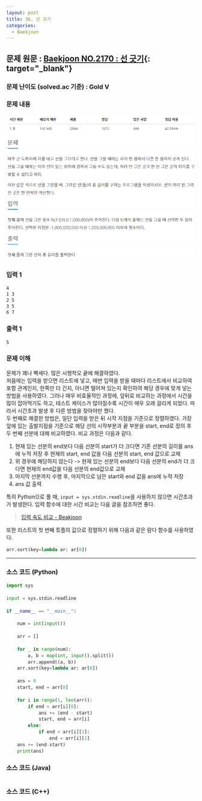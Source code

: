 ```yaml
---
layout: post
title: 36. 선 긋기
categories:
  - Baekjoon
---
```


## 문제 원문 : [Baekjoon NO.2170 : 선 긋기](https://www.acmicpc.net/problem/2170){: target="\_blank"}

### 문제 난이도 (solved.ac 기준) : Gold V

### 문제 내용

![2170_line_drawing](/assets/images/Baekjoon/2170_line_drawing.PNG)

### 입력 1

```
4
1 3
2 5
3 5
6 7
```

### 출력 1

```
5
```

### 문제 이해

문제가 꽤나 빡세다. 많은 시행착오 끝에 해결하였다.  
처음에는 입력을 받으면 리스트에 넣고, 매번 입력을 받을 때마다 리스트에서 비교하여 포함 관계인지, 한쪽만 더 긴지, 아니면 떨어져 있는지 확인하여 해당 경우에 맞게 넣는 방법을 사용하였다. 그러나 매우 비효율적인 과정에, 앞뒤로 비교하는 과정에서 시간을 많이 잡아먹기도 하고, 테스트 케이스가 많아질수록 시간이 매우 오래 걸리게 되었다. 따라서 시간초과 발생 후 다른 방법을 찾아야만 했다.  
두 번째로 해결한 방법은, 일단 입력을 받은 뒤 시작 지점을 기준으로 정렬하였다. 가장 앞에 있는 출발지점을 기준으로 해당 선의 시작부분과 끝 부분을 start, end로 정의 후 두 번째 선분에 대해 비교하였다. 비교 과정은 다음과 같다.

1. 현재 있는 선분의 end보다 다음 선분의 start가 더 크다면 기존 선분의 길이를 ans에 누적 저장 후 현재의 start, end 값을 다음 선분의 start, end 값으로 교체
2. 위 경우에 해당하지 않는다 -> 현재 있는 선분의 end보다 다음 선분의 end가 더 크다면 현재의 end값을 다음 선분의 end값으로 교체
3. 마지막 선분까지 수행 후, 마지막으로 남은 start와 end 값을 ans에 누적 저장
4. ans 값 출력

특히 Python으로 풀 때, `input = sys.stdin.readline`을 사용하지 않으면 시간초과가 발생한다. 입력 함수에 대한 시간 비교는 다음 글을 참조하면 좋다.

> [입력 속도 비교 - Beakjoon](https://www.acmicpc.net/blog/view/56)

또한 리스트의 첫 번째 튜플의 값으로 정렬하기 위해 다음과 같은 람다 함수를 사용하였다.

```python
arr.sort(key=lambda ar: ar[0])
```

---

### 소스 코드 (Python)

```python
import sys

input = sys.stdin.readline

if __name__ == "__main__":

    num = int(input())

    arr = []

    for _ in range(num):
        a, b = map(int, input().split())
        arr.append((a, b))
    arr.sort(key=lambda ar: ar[0])

    ans = 0
    start, end = arr[0]

    for i in range(1, len(arr)):
        if end < arr[i][0]:
            ans += (end - start)
            start, end = arr[i]
        else:
            if end < arr[i][1]:
                end = arr[i][1]
    ans += (end-start)
    print(ans)


```

### 소스 코드 (Java)

```java

```

### 소스 코드 (C++)

```cpp

```
